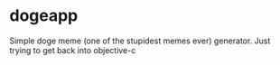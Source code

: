 dogeapp
=======

Simple doge meme (one of the stupidest memes ever) generator. Just trying to get back into objective-c
